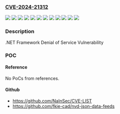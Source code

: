 ### [CVE-2024-21312](https://cve.mitre.org/cgi-bin/cvename.cgi?name=CVE-2024-21312)
![](https://img.shields.io/static/v1?label=Product&message=Microsoft%20.NET%20Framework%203.5%20AND%204.7.2&color=blue)
![](https://img.shields.io/static/v1?label=Product&message=Microsoft%20.NET%20Framework%203.5%20AND%204.8&color=blue)
![](https://img.shields.io/static/v1?label=Product&message=Microsoft%20.NET%20Framework%203.5%20AND%204.8.1&color=blue)
![](https://img.shields.io/static/v1?label=Product&message=Microsoft%20.NET%20Framework%203.5&color=blue)
![](https://img.shields.io/static/v1?label=Product&message=Microsoft%20.NET%20Framework%204.6.2%2F4.7%2F4.7.1%2F4.7.2&color=blue)
![](https://img.shields.io/static/v1?label=Product&message=Microsoft%20.NET%20Framework%204.8&color=blue)
![](https://img.shields.io/static/v1?label=Version&message=3.5.0%3C%203.0.50727.8976%20&color=brighgreen)
![](https://img.shields.io/static/v1?label=Version&message=4.7.0%3C%204.7.04081.02%20&color=brighgreen)
![](https://img.shields.io/static/v1?label=Version&message=4.7.0%3C%204.7.04081.03%20&color=brighgreen)
![](https://img.shields.io/static/v1?label=Version&message=4.8.0%3C%204.8.04690.02%20&color=brighgreen)
![](https://img.shields.io/static/v1?label=Version&message=4.8.1%3C%204.8.09214.01%20&color=brighgreen)
![](https://img.shields.io/static/v1?label=Vulnerability&message=Denial%20of%20Service&color=brighgreen)

### Description

.NET Framework Denial of Service Vulnerability

### POC

#### Reference
No PoCs from references.

#### Github
- https://github.com/NaInSec/CVE-LIST
- https://github.com/fkie-cad/nvd-json-data-feeds

